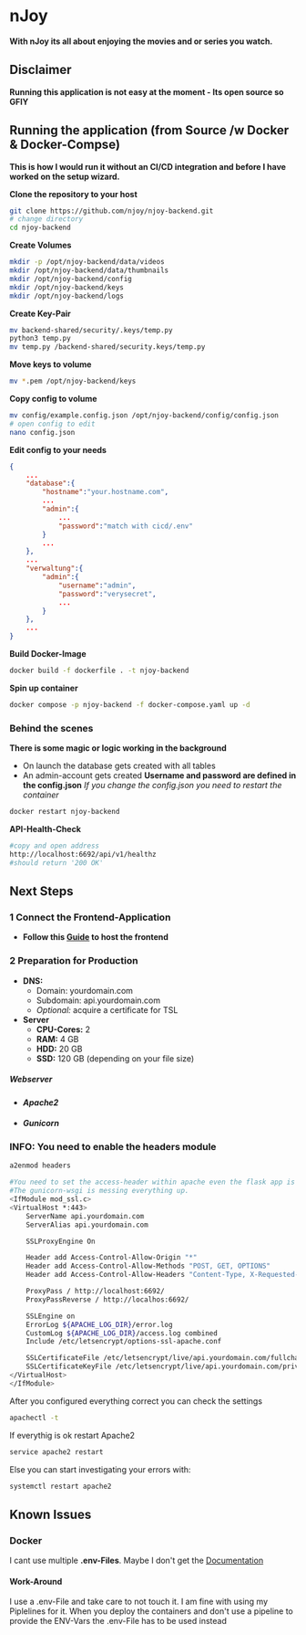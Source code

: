 # nJoy
**With nJoy its all about enjoying the movies and or series you watch.**
## Disclaimer
**Running this application is not easy at the moment - Its open source so GFIY**
## Running the application (from Source /w Docker & Docker-Compse)
**This is how I would run it without an CI/CD integration and before I have worked on the setup wizard.**

**Clone the repository to your host**
```bash
git clone https://github.com/njoy/njoy-backend.git
# change directory
cd njoy-backend
```
**Create Volumes**
```bash
mkdir -p /opt/njoy-backend/data/videos
mkdir /opt/njoy-backend/data/thumbnails
mkdir /opt/njoy-backend/config
mkdir /opt/njoy-backend/keys
mkdir /opt/njoy-backend/logs
```
**Create Key-Pair**
```bash
mv backend-shared/security/.keys/temp.py
python3 temp.py
mv temp.py /backend-shared/security.keys/temp.py
```
**Move keys to volume**
```bash
mv *.pem /opt/njoy-backend/keys
```
**Copy config to volume**
```bash
mv config/example.config.json /opt/njoy-backend/config/config.json
# open config to edit
nano config.json
```
**Edit config to your needs**
```json
{
    ...
    "database":{
        "hostname":"your.hostname.com",
        ...
        "admin":{
            ...
            "password":"match with cicd/.env"
        }
        ...
    },
    ...
    "verwaltung":{
        "admin":{
            "username":"admin",
            "password":"verysecret",
            ...
        }
    },
    ...
}
```
**Build Docker-Image**
```bash
docker build -f dockerfile . -t njoy-backend
```
**Spin up container**
```bash
docker compose -p njoy-backend -f docker-compose.yaml up -d
```
### Behind the scenes
**There is some magic or logic working in the background**
- On launch the database gets created with all tables
- An admin-account gets created
**Username and password are defined in the config.json**
*If you change the config.json you need to restart the container*
```bash
docker restart njoy-backend
```
**API-Health-Check**
```bash
#copy and open address
http://localhost:6692/api/v1/healthz
#should return '200 OK'
```
## Next Steps
### 1 Connect the Frontend-Application
- **Follow this [Guide]([https://google.de](https://github.com/njoyporn/njoy-frontend)) to host the frontend**
### 2 Preparation for Production
- **DNS:**
    - Domain: yourdomain.com
    - Subdomain: api.yourdomain.com
    - *Optional:* acquire a certificate for TSL
- **Server**
    - **CPU-Cores:**    2
    - **RAM:**          4 GB
    - **HDD:**          20 GB
    - **SSD:**          120 GB (depending on your file size)
##### Webserver
- #### *Apache2*
- #### *Gunicorn*
### **INFO:** You need to enable the headers module
```bash
a2enmod headers
```
```bash
#You need to set the access-header within apache even the flask app is wrapped within CORS-utility. 
#The gunicorn-wsgi is messing everything up. 
<IfModule mod_ssl.c>
<VirtualHost *:443>
    ServerName api.yourdomain.com
    ServerAlias api.yourdomain.com

    SSLProxyEngine On

    Header add Access-Control-Allow-Origin "*"
    Header add Access-Control-Allow-Methods "POST, GET, OPTIONS"
    Header add Access-Control-Allow-Headers "Content-Type, X-Requested-With, Origin, Authorization"

    ProxyPass / http://localhost:6692/
    ProxyPassReverse / http://localhos:6692/

    SSLEngine on
    ErrorLog ${APACHE_LOG_DIR}/error.log
    CustomLog ${APACHE_LOG_DIR}/access.log combined
    Include /etc/letsencrypt/options-ssl-apache.conf

    SSLCertificateFile /etc/letsencrypt/live/api.yourdomain.com/fullchain.pem
    SSLCertificateKeyFile /etc/letsencrypt/live/api.yourdomain.com/privkey.pem
</VirtualHost>
</IfModule>
```
After you configured everything correct you can check the settings
```bash
apachectl -t
```
If everythig is ok restart Apache2
```bash
service apache2 restart
```
Else you can start investigating your errors with:
```bash
systemctl restart apache2
```

## Known Issues
### Docker
I cant use multiple **.env-Files**. Maybe I don't get the [Documentation](https://docs.docker.com/compose/how-tos/environment-variables/set-environment-variables/#additional-information-1)
#### Work-Around
I use a .env-File and take care to not touch it. I am fine with using my Piplelines for it.
When you deploy the containers and don't use a pipeline to provide the ENV-Vars the .env-File has to be used instead 
